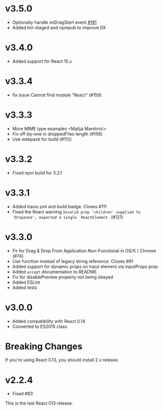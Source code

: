 # v3.5.0

* Optionally handle onDragStart event [#181](https://github.com/okonet/react-dropzone/pull/181)
* Added lint-staged and npmpub to improve DX

# v3.4.0

* Added support for React 15.x <Nuno Campos>

# v3.3.4

* fix issue Cannot find module "React" (#159) <Jonathan Sanchez Pando>

# v3.3.3

* More MIME type examples <Matija Marohnić>
* Fix off-by-one in droppedFiles length (#156) <BJTerry>
* Use webpack for build (#112) <Ville Lindholm>

# v3.3.2

* Fixed npm build for 3.3.1

# v3.3.1

* Added travis.yml and build badge. Closes #111 <Andrey Okonetchnikov>
* Fixed the React warning `Invalid prop 'children' supplied to 'Dropzone', expected a single 
ReactElement.` (#121) <Marnus Weststrate>

# v3.3.0

* Fir for Drag & Drop From Application Non-Functional in OS/X / Chrome (#74) <newsiberian>
* Use function instead of legacy string reference. Closes #91 <Andrey Okonetchnikov>
* Added support for dynamic props on input element via inputProps prop <Ben Daley>
* Added `accept` documentation to README <xabikos>
* Fix for disablePreview property not being obeyed <Frank Wallis>
* Added ESLint
* Added tests

# v3.0.0

* Added compatibility with React 0.14
* Converted to ES2015 class

Breaking Changes
====

If you're using React 0.13, you should install 2.x release.

# v2.2.4

* Fixed #83 

This is the last React 013 release.
